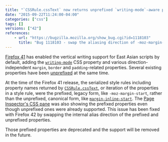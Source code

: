 ```yaml
---
title: "`CSSRule.cssText` now returns unprefixed `writing-mode`-aware properties"
date: "2015-09-22T11:24:00-04:00"
categories: ["css"]
tags: []
versions: ["42"]
references:
    - url: "https://bugzilla.mozilla.org/show_bug.cgi?id=1118103"
      title: "Bug 1118103 - swap the aliasing direction of -moz-margin-start <-> margin-inline-start etc."
---
```

[Firefox 41](https://developer.mozilla.org/Firefox/Releases/41#CSS) has enabled the vertical writing support for East Asian scripts by default, adding the [`writing-mode`](https://developer.mozilla.org/docs/Web/CSS/writing-mode) CSS property and various direction-independent `margin`, `border` and `padding`-related properties. Several existing properties have been [unprefixed](https://www.fxsitecompat.com/en-CA/docs/2015/direction-independent-css-properies-have-been-unprefixed/) at the same time.

At the time of the Firefox 41 release, the serialized style rules including property names returned by [`CSSRule.cssText`](https://developer.mozilla.org/docs/Web/API/CSSRule/cssText), or iteration of the properties in a style rule, were the prefixed, legacy form, like `-moz-margin-start`, rather than the unprefixed, canonical form, like [`margin-inline-start`](https://developer.mozilla.org/docs/Web/CSS/margin-inline-start). The [Page Inspector's CSS pane](https://developer.mozilla.org/docs/Tools/Page_Inspector/How_to/Examine_and_edit_CSS) was also showing the prefixed properties even though unprefixed ones were already supported. This issue has been fixed with Firefox 42 by swapping the internal alias direction of the prefixed and unprefixed properties.

Those prefixed properties are deprecated and the support will be removed in the future.

